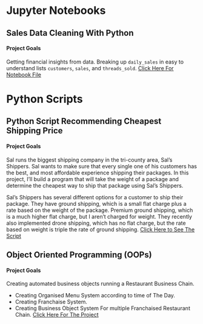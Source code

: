 # Jupyter Notebooks

## Sales Data Cleaning With Python

#### Project Goals
Getting financial insights from data. Breaking up `daily_sales` in easy to understand lists `customers`, `sales`, and `threads_sold`. [Click Here For Notebook File](https://github.com/Emon-ProCoder7/python_projects/blob/master/Sales%20Data%20Cleaning.ipynb)


# Python Scripts

## Python Script Recommending Cheapest Shipping Price

#### Project Goals
Sal runs the biggest shipping company in the tri-county area, Sal’s Shippers. Sal wants to make sure that every single one of his customers has the best, and most affordable experience shipping their packages. In this project, I’ll build a program that will take the weight of a package and determine the cheapest way to ship that package using Sal’s Shippers.

Sal’s Shippers has several different options for a customer to ship their package. They have ground shipping, which is a small flat charge plus a rate based on the weight of the package. Premium ground shipping, which is a much higher flat charge, but I aren’t charged for weight. They recently also implemented drone shipping, which has no flat charge, but the rate based on weight is triple the rate of ground shipping. [Click Here to See The Script](https://github.com/Emon-ProCoder7/python_projects/blob/master/Shipping%20Recommendation.py)



## Object Oriented Programming (OOPs)

#### Project Goals
Creating automated business objects running a Restaurant Business Chain.

 - Creating Organised Menu System according to time of The Day.
 - Creating Franchaise System.
 - Creating Business Object System For multiple Franchaised Restaurant Chain. [Click Here For The Project](https://github.com/Emon-ProCoder7/python_projects/blob/master/Object%20Oriented%20Programming(OOPs).py)
